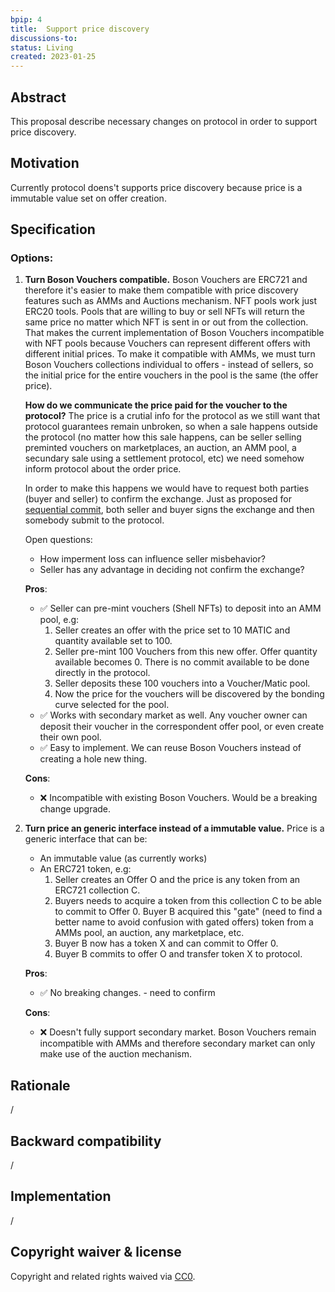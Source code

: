 ```yaml
---
bpip: 4
title:  Support price discovery 
discussions-to: 
status: Living
created: 2023-01-25
---
```


## Abstract

This proposal describe necessary changes on protocol in order to support price discovery. 

## Motivation

Currently protocol doens't supports price discovery because price is a immutable value set on offer creation.

## Specification 

### Options:

1. **Turn Boson Vouchers compatible.** 
    Boson Vouchers are ERC721 and therefore it's easier to make them compatible with price discovery features such as AMMs and Auctions mechanism. 
    NFT pools work just ERC20 tools. Pools that are willing to buy or sell NFTs will return the same price no matter which NFT is sent in or out from the collection. 
    That makes the current implementation of Boson Vouchers incompatible with NFT pools because Vouchers can represent different offers with different initial prices.
    To make it compatible with AMMs, we must turn Boson Vouchers collections individual to offers - instead of sellers, so the initial price for the entire vouchers in the pool is the same (the offer price). 

    **How do we communicate the price paid for the voucher to the protocol?**
    The price is a crutial info for the protocol as we still want that protocol guarantees remain unbroken, so when a sale happens outside the protocol (no matter how this sale happens, can be seller selling preminted
    vouchers on marketplaces, an auction, an AMM pool, a secundary sale using a settlement protocol, etc) we need somehow inform protocol about the order price.

    In order to make this happens we would have to request both parties (buyer and seller) to confirm the exchange. 
    Just as proposed for [sequential commit](https://docs.google.com/document/d/1lb6ERrGtOg2iPjf17CfHJRuKWwPdkvQRsLQ3yV_0nh0/edit#heading=h.e4aw2z4amzsr),
    both seller and buyer signs the exchange and then somebody submit to the protocol.

    Open questions:
     - How imperment loss can influence seller misbehavior?
     - Seller has any advantage in deciding not confirm the exchange?
         
    **Pros**:
     - ✅ Seller can pre-mint vouchers (Shell NFTs) to deposit into an AMM pool, e.g:
        1. Seller creates an offer with the price set to 10 MATIC and quantity available set to 100.
        2. Seller pre-mint 100 Vouchers from this new offer. Offer quantity available becomes 0. There is no commit available to be done directly in the protocol.
        3. Seller deposits these 100 vouchers into a Voucher/Matic pool. 
        4. Now the price for the vouchers will be discovered by the bonding curve selected for the pool.
     - ✅ Works with secondary market as well. Any voucher owner can deposit their voucher in the correspondent offer pool, or even create their own pool. 
     - ✅ Easy to implement. We can reuse Boson Vouchers instead of creating a hole new thing.

    **Cons**:
     - ❌ Incompatible with existing Boson Vouchers. Would be a breaking change upgrade.

2. **Turn price an generic interface instead of a immutable value.**
    Price is a generic interface that can be:
      - An immutable value (as currently works)
      - An ERC721 token, e.g:
        1. Seller creates an Offer O and the price is any token from an ERC721 collection C.
        2. Buyers needs to acquire a token from this collection C to be able to commit to Offer 0.
           Buyer B acquired this "gate" (need to find a better name to avoid confusion with gated offers) token from a AMMs pool, an auction, any marketplace, etc.
        3. Buyer B now has a token X and can commit to Offer 0.
        4. Buyer B commits to offer O and transfer token X to protocol. 

    **Pros**:
      - ✅ No breaking changes. - need to confirm

    **Cons**:
      - ❌ Doesn't fully support secondary market. Boson Vouchers remain incompatible with AMMs and therefore secondary market can only make use of the auction mechanism.

## Rationale
/

## Backward compatibility

/

## Implementation
/

## Copyright waiver & license
Copyright and related rights waived via [CC0](https://creativecommons.org/publicdomain/zero/1.0/).
